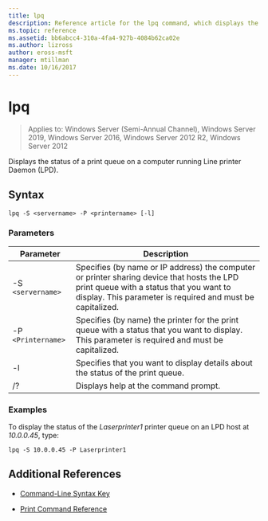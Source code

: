 ```yaml
---
title: lpq
description: Reference article for the lpq command, which displays the status of a print queue on a computer running Line printer Daemon (LPD).
ms.topic: reference
ms.assetid: bb6abcc4-310a-4fa4-927b-4084b62ca02e
ms.author: lizross
author: eross-msft
manager: mtillman
ms.date: 10/16/2017
---
```


# lpq

> Applies to: Windows Server (Semi-Annual Channel), Windows Server 2019, Windows Server 2016, Windows Server 2012 R2, Windows Server 2012

Displays the status of a print queue on a computer running Line printer Daemon (LPD).

## Syntax

```
lpq -S <servername> -P <printername> [-l]
```

### Parameters

| Parameter | Description |
| --------- | ----------- |
| -S `<servername>` | Specifies (by name or IP address) the computer or printer sharing device that hosts the LPD print queue with a status that you want to display. This parameter is required and must be capitalized. |
| -P `<Printername>` | Specifies (by name) the printer for the print queue with a status that you want to display. This parameter is required and must be capitalized. |
| -l | Specifies that you want to display details about the status of the print queue. |
| /? | Displays help at the command prompt. |

### Examples

To display the status of the *Laserprinter1* printer queue on an LPD host at *10.0.0.45*, type:

```
lpq -S 10.0.0.45 -P Laserprinter1
```

## Additional References

- [Command-Line Syntax Key](command-line-syntax-key.md)

- [Print Command Reference](print-command-reference.md)
